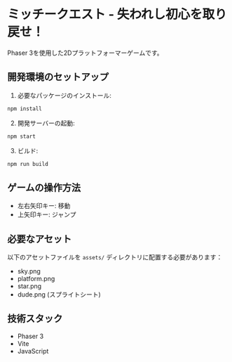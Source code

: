 # ミッチークエスト - 失われし初心を取り戻せ！

Phaser 3を使用した2Dプラットフォーマーゲームです。

## 開発環境のセットアップ

1. 必要なパッケージのインストール:
```bash
npm install
```

2. 開発サーバーの起動:
```bash
npm start
```

3. ビルド:
```bash
npm run build
```

## ゲームの操作方法

- 左右矢印キー: 移動
- 上矢印キー: ジャンプ

## 必要なアセット

以下のアセットファイルを `assets/` ディレクトリに配置する必要があります：

- sky.png
- platform.png
- star.png
- dude.png (スプライトシート)

## 技術スタック

- Phaser 3
- Vite
- JavaScript 